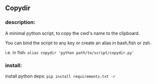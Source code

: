 ## Copydir

### description:
A minimal python script, to copy the cwd's name to the clipboard.

You can bind the script to any key or create an alias in bash,fish or zsh. 

i.e. in fish: 
```alias copydir 'python path/to/script/copydir.py'```

### install:

install python deps:
```pip install requirements.txt -r```
